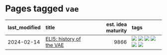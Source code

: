 # Pages tagged `vae`

|last_modified|title|est. idea maturity|tags
|:---|:---|---:|:---|
|2024-02-14|[ELI5: history of the VAE](../ufldl_history.md)|9866|[![](https://img.shields.io/badge/tag-education-3a9a4f)](../tags/education.md) [![](https://img.shields.io/badge/tag-feature_learning-b0d845)](../tags/feature_learning.md) [![](https://img.shields.io/badge/tag-history-6ee5de)](../tags/history.md) [![](https://img.shields.io/badge/tag-history_of_science-48b79f)](../tags/history_of_science.md) [![](https://img.shields.io/badge/tag-publication-c92725)](../tags/publication.md) [![](https://img.shields.io/badge/tag-vae-5aa8d1)](../tags/vae.md)|